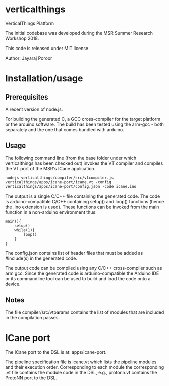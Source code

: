 # verticalthings
VerticalThings  Platform

The initial codebase was developed during the MSR Summer Research Workshop 2018.

This code is released under MIT license.

Author: Jayaraj Poroor


# Installation/usage

## Prerequisites

A recent version of node.js.

For building the generated C, a GCC cross-compiler for the target platform or the arduino software. The build has been tested using the arm-gcc - both separately and the one that comes bundled with arduino.


## Usage

The following command line (from the base folder under which verticalthings has been checked out) invokes the VT compiler and compiles the VT port of the MSR's ICane application. 

```
nodejs verticalthings/compiler/src/vtcompiler.js verticalthings/apps/icane-port/icane.vt -config verticalthings/apps/icane-port/config.json -code icane.ino
```

The output is a single C/C++ file containing the generated code. The code is arduino-compatible C/C++ containing setup() and loop() functions (hence the .ino extension is used). These functions can be invoked from the main function in a non-arduino environment thus:

```
main(){
    setup()
    while(1){
        loop()
    }
}
```

The config.json contains list of header files that must be added as #include(s) in the generated code.

The output code can be compiled using any C/C++ cross-compiler such as arm gcc. Since the generated code is arduino-compatible the Arduino IDE or its commandline tool can be used to build and load the code onto a device.

## Notes

The file compiler/src/vtparams contains the list of modules that are included in the compilation passes.

# ICane port

The ICane port to the DSL is at: apps/icane-port.

The pipeline specification file is icane.vt which lists the pipeline modules and their execution order. Corresponding to each module the corresponding .vt file contains the module code in the DSL, e.g., protonn.vt contains the ProtoNN port to the DSL.